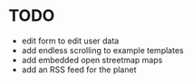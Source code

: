 
# TODO

* edit form to edit user data
* add endless scrolling to example templates
* add embedded open streetmap maps
* add an RSS feed for the planet


